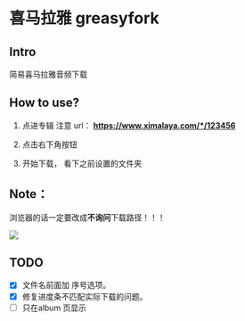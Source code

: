 # 喜马拉雅 greasyfork 

## Intro

简易喜马拉雅音频下载

## How to use?

1. 点进专辑 注意 url： **https://www.ximalaya.com/*/123456**

1. 点击右下角按钮

1. 开始下载， 看下之前设置的文件夹

## Note：

浏览器的话一定要改成**不询问**下载路径！！！

![](https://i.ytimg.com/vi/B9HqVUg_nww/maxresdefault.jpg)

## TODO

- [x] 文件名前面加 序号选项。
- [x] 修复进度条不匹配实际下载的问题。
- [ ] 只在album 页显示